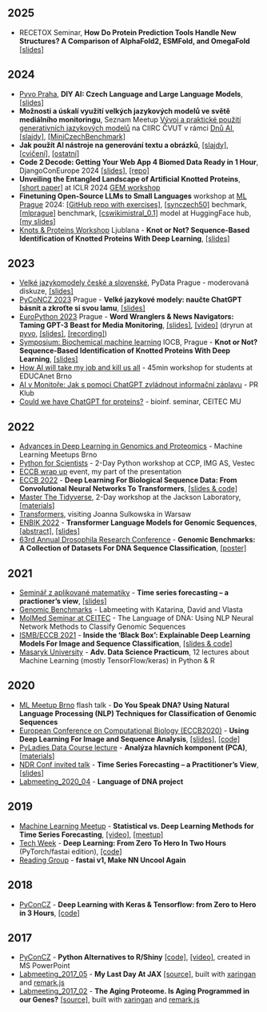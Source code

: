 ## 2025
* RECETOX Seminar, **How Do Protein Prediction Tools Handle New Structures? A Comparison of AlphaFold2, ESMFold, and OmegaFold** [[slides]](https://docs.google.com/presentation/d/1-6iFogf3hkx3SlcxrIGFAFiJH-qCxYzgbJOW2ZcvWJI/edit?usp=sharing)

## 2024
* [Pyvo Praha](https://pyvo.cz/praha-pyvo/2024-11/), **DIY AI: Czech Language and Large Language Models**, [[slides]](https://docs.google.com/presentation/d/10iva_2ADl_YrttVGQw9BytBxjUpby9qyGFgTO4YgWyY/edit?usp=sharing)
* **Možnosti a úskalí využití velkých jazykových modelů ve světě mediálního monitoringu**, Seznam Meetup [Vývoj a praktické použití generativních jazykových modelů](https://www.seznamakce.cz/vyvoj-a-prakticke-pouziti-generativnich-jazykovych-modelu) na CIIRC ČVUT v rámci [Dnů AI](https://www.dny.ai/), [[slajdy]](https://docs.google.com/presentation/d/1Wzws9q2f_AcxApUzWX4Q6KQ4hWKIM7MeZJl49NNio8U/edit?usp=sharing), [[MiniCzechBenchmark]](https://github.com/simecek/MiniCzechBenchmark)
* **Jak použít AI nástroje na generování textu a obrázků**, [[slajdy]](https://bit.ly/generativni_ai), [[cvičení]](https://bit.ly/ai_cviceni), [[ostatní]](https://github.com/DataWitchcraft/GenerativeAI)
* **Code 2 Decode: Getting Your Web App 4 Biomed Data Ready in 1 Hour**, DjangoConEurope 2024 [[slides]](https://docs.google.com/presentation/d/1a686lkiq-FdpdoJ8psaC2f8Sz-0kDImXCXA9hxgGor0/edit?usp=sharing), [[repo]](https://github.com/simecek/minimal_django_app)
* **Unveiling the Entangled Landscape of Artificial Knotted Proteins**, [[short paper]](https://openreview.net/forum?id=WozggTpEmv) at ICLR 2024 [GEM workshop](https://www.gembio.ai/)
* **Finetuning Open-Source LLMs to Small Languages** workshop at [ML Prague](https://www.mlprague.com/) 2024: [[GitHub repo with exercises]](https://github.com/monitora-media/mlprague2024), [[synczech50]](https://huggingface.co/datasets/simecek/synczech50) bechmark, [[mlprague]](https://huggingface.co/datasets/simecek/mlprague) benchmark, [[cswikimistral_0.1]](https://huggingface.co/simecek/cswikimistral_0.1) model at HuggingFace hub, [[my slides]](https://docs.google.com/presentation/d/1wyVwD4CwWV9fpiqGyoyeSIk0JpmPeb8HWg40gSMBOM4/edit?usp=sharing)
* [Knots & Proteins Workshop](https://knots.splet.arnes.si/) Ljublana - **Knot or Not? Sequence-Based Identification of Knotted Proteins With Deep Learning**, [[slides]](https://docs.google.com/presentation/d/1D7p-WUY9_al5BuTd9p7qcDA3gizyF6NpAIIMzObVl0Q/edit?usp=sharing)

## 2023
* [Velké jazykomodely české a slovenské](https://www.meetup.com/pydata-prague/events/297681491/), PyData Prague - moderovaná diskuze, [[slides]](https://docs.google.com/presentation/d/1UuaZqATYr3LMxeQ8WgvqWXc6mla5ylS0X6uQXOuG52k/edit?usp=sharing)
* [PyCoNCZ 2023](https://cz.pycon.org/2023/program/talks/104/) Prague - **Velké jazykové modely: naučte ChatGPT básnit a zkroťte si svou lamu**, [[slides]](https://docs.google.com/presentation/d/1qEUBIFCetYfrdvHKHM5rplNKjsRlHlHguNFUYvLHkj8/edit?usp=sharing)
* [EuroPython 2023](https://ep2023.europython.eu/session/word-wranglers-news-navigators-taming-gpt-3-beast-for-media-monitoring) Prague - **Word Wranglers & News Navigators: Taming GPT-3 Beast for Media Monitoring**, [[slides]](https://drive.google.com/file/d/1yOq5J4w01PB8nFhKAL9XogcmArE6wYH7/view?usp=sharing), [[video]](https://www.youtube.com/watch?v=Pjk6o85f6Jk) (dryrun at [pyvo](https://pyvo.cz/brno-pyvo/2023-06/), [[slides]](https://drive.google.com/file/d/1EWqzgeMo8Xs6E-rTYPeFv1Tlf3nSQ02i/view?usp=sharing), [[recording]](https://youtu.be/kSvKWNnBpEk))
* [Symposium: Biochemical machine learning](https://www.uochb.cz/en/event-calendar/261/symposium-biochemical-machine-learning) IOCB, Prague - **Knot or Not? Sequence-Based Identification of Knotted Proteins With Deep Learning**, [[slides]](https://docs.google.com/presentation/d/1EJIEFzZgO9QXp04O_oDoVCTI-uXPrAHDp4eVCyJYpIs/edit?usp=sharing)
* [How AI will take my job and kill us all](https://docs.google.com/presentation/d/1Ml1_5n1Toui07uZDi7HVMWFaq0dKfiE-WyIq3COcQyI/edit?usp=sharing) - 45min workshop for students at EDUCAnet Brno
* [AI v Monitoře: Jak s pomocí ChatGPT zvládnout informační záplavu](https://docs.google.com/presentation/d/1Yno4ZW27szU_D1cXJNrGAbHdgcw_K4MHPOHf1fsPB8k/edit?usp=sharing) - PR Klub
* [Could we have ChatGPT for proteins?](https://docs.google.com/presentation/d/1uxbxOl3x90eAU8_VP57f-r7fBABJHP9ywNDLl10chXw/edit?usp=sharing) - bioinf. seminar, CEITEC MU

## 2022
* [Advances in Deep Learning in Genomics and Proteomics](https://docs.google.com/presentation/d/1U9_JsruZNQmUXJYblqezCpmd5yKlnR8nJMDZrqpLF2M/edit?usp=sharing) - Machine Learning Meetups Brno
* [Python for Scientists](https://github.com/DataWitchcraft/python4sci) - 2-Day Python workshop at CCP, IMG AS, Vestec
* [ECCB wrap up](https://docs.google.com/presentation/d/1RQUa57kzV1z4d00mj-Q6em0xB0hxM1YcA473T_IHJDg/edit?usp=sharing) event, my part of the presentation 
* [ECCB 2022](https://eccb2022.org/ntb-t03/) - **Deep Learning For Biological Sequence Data: From Convolutional Neural Networks To Transformers**, [[slides & code]](https://github.com/ML-Bioinfo-CEITEC/ECCB2022)
* [Master The Tidyverse](https://smcclatchy.github.io/2022-09-13-tidyverse/), 2-Day workshop at the Jackson Laboratory, [[materials]](https://github.com/simecek/2022-09-13-tidyverse/tree/main)
* [Transformers](https://docs.google.com/presentation/d/1pUQeESU8lK6VG11ZfSnboe2WgVMxHo3TH5BEEeuYKM0/edit?usp=sharing), visiting Joanna Sulkowska in Warsaw
* [ENBIK 2022](http://www.enbik.cz/enbik2022/programme/) - **Transformer Language Models for Genomic Sequences**, [[abstract]](http://www.enbik.cz/enbik2022/abs/u138_L.docx), [[slides]](https://docs.google.com/presentation/d/1EMtLZ5mLQ7A_00PFtqDY_Dys8hgvLVV2Hho3KxK51lo/edit?usp=sharing)
* [63rd Annual Drosophila Research Conference](https://abs.genetics-gsa.org/pages/drosophila22/Reports/ViewProgram/329) - **Genomic Benchmarks: A Collection of Datasets For DNA
Sequence Classification**, [[poster]](https://docs.google.com/presentation/d/1Ay-KANDSgrdMuGd_4-Bri8eP9_6L-wjyif85t2ROSdY/edit?usp=sharing)

## 2021
* [Seminář z aplikované matematiky](https://www.math.muni.cz/veda-a-vyzkum/poradane-seminare/94-seminar-z-aplikovane-matematiky.html) - **Time series forecasting – a practioner’s view**, [[slides]](https://docs.google.com/presentation/d/1P05w9BA_N3D97C5M4euBONOTB4VagvWuq6t6Vnm-jSg/edit#slide=id.gfc287b103b_0_190)
* [Genomic Benchmarks](https://docs.google.com/presentation/d/1PTh_hn0B2n_tvZxZ9yLxQSKbJUnfprwIggFfZWokUT4/edit?usp=sharing) - Labmeeting with Katarina, David and Vlasta
* [MolMed Seminar at CEITEC](https://docs.google.com/presentation/d/196G91T_t5jI6QOirJ3YkcGfe0s1fkC3PKFav36gMSZk/edit?usp=sharing) - The Language of DNA: Using NLP Neural Network Methods to Classify Genomic Sequences
* [ISMB/ECCB 2021](https://www.iscb.org/ismbeccb2021-program/tutorials#tut5) - **Inside the ‘Black Box’: Explainable Deep Learning Models For Image and Sequence Classification**, [[slides & code]](https://github.com/ML-Bioinfo-CEITEC/ECCB2021)
* [Masaryk University](https://github.com/simecek/dspracticum2020) - **Adv. Data Science Practicum**, 12 lectures about Machine Learning (mostly TensorFlow/keras) in Python & R

## 2020
* [ML Meetup Brno](https://docs.google.com/presentation/d/1fRX7_MZOhomXJdmU1iThMZt741NoJJLRfjR9cWLYCRg/edit?usp=sharing) flash talk - **Do You Speak DNA? Using Natural Language Processing (NLP) Techniques for Classification of Genomic Sequences**
* [European Conference on Computational Biology (ECCB2020)](https://eccb2020.info/ntbt03-using-deep-learning-for-image-and-sequence-analysis/) - **Using Deep Learning For Image and Sequence Analysis**, [[slides]](https://docs.google.com/presentation/d/13S9ljSIQglEPihzcj7VoVl8ptsP9MZ_wEJ6QUnkErSk/edit?usp=sharing), [[code]](https://github.com/ML-Bioinfo-CEITEC/ECCB2020)
* [PyLadies Data Course lecture](https://naucse.python.cz/2020/pydata-praha-jaro/) - **Analýza hlavních komponent (PCA)**, [[materials]](https://naucse.python.cz/2020/pydata-praha-jaro/pydata/pca/)
* [NDR Conf invited talk](https://ndrconf.ai/speaker/petr-simecek/) - **Time Series Forecasting – a Practitioner’s View**, [[slides]](https://docs.google.com/presentation/d/1ag_6ZNgorymHTEA386rrechCUFp4m1CPfz1MbR3zhJ0/edit?usp=sharing)
* [Labmeeting_2020_04](https://docs.google.com/presentation/d/1d_rcSlOkK_fwWUnlgZzrIr59iarCUiH-DVgu94UExHY/edit?usp=sharing) - **Language of DNA project**

## 2019

* [Machine Learning Meetup](https://drive.google.com/open?id=1IVDMTCjrMnzGDT7O1W3xcFbNvBIbmzfNtdaWXMbkPVQ) - **Statistical vs. Deep Learning Methods for Time Series Forecasting**, [[video]](https://www.youtube.com/watch?v=mqYwy5RuSQQ), [[meetup]](https://www.meetup.com/Machine-Learning-Meetup-Brno/events/258708029/)
* [Tech Week](https://docs.google.com/presentation/d/1gFOewfTRLQusBXPrSGeEV7T5jyMeYS4fnbwF2AHBIfQ/edit?usp=sharing) - **Deep Learning: From Zero To Hero In Two Hours** (PyTorch/fastai edition), [[code]](https://github.com/simecek/from0toheroin2h)
* [Reading Group](https://docs.google.com/presentation/d/1s-KI0cQxS623R8VoiwqEa0zTnbfFW70ueW41ITQLvRw/edit?usp=sharing) - **fastai v1, Make NN Uncool Again** 

## 2018

* [PyConCZ](https://docs.google.com/presentation/d/1LgloSu5EkRwX2Z6QtdzNbIhWdr_RGMsfWVO4NMbj4oE/edit?usp=sharing) - **Deep Learning with Keras & Tensorflow: from Zero to Hero in 3 Hours**, [[code]](https://github.com/karlafej/keras_pyconCZ)

## 2017

* [PyConCZ](http://crysa.fzu.cz/karla/slides/pycon2017.pdf) - **Python Alternatives to R/Shiny** [[code]](https://github.com/karlafej/WebAppEx), [[video]](https://www.youtube.com/watch?v=170uRdCLUPY&feature=youtu.be&t=4h15m55s), created in MS PowerPoint
* [Labmeeting_2017_05](https://simecek.github.io/Labmeeting_2017_05/Labmeeting_2017_05.html#1) - **My Last Day At JAX** [[source]](https://github.com/simecek/Labmeeting_2017_05), built with [xaringan](https://github.com/yihui/xaringan) and [remark.js](https://remarkjs.com/#1)
* [Labmeeting_2017_02](https://simecek.github.io/Labmeeting_2017_02/Labmeeting_2017_02.html#1) - **The Aging Proteome. Is Aging Programmed in our Genes?** [[source]](https://github.com/simecek/Labmeeting_2017_02), built with [xaringan](https://github.com/yihui/xaringan) and [remark.js](https://remarkjs.com/#1)
